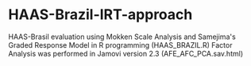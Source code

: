 # HAAS-Brazil-IRT-approach
HAAS-Brasil evaluation using Mokken Scale Analysis and Samejima's Graded Response Model in R programming (HAAS_BRAZIL.R)
Factor Analysis was performed in Jamovi version 2.3 (AFE_AFC_PCA.sav.html)

